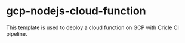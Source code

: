 # gcp-nodejs-cloud-function
This template is used to deploy a cloud function on GCP with Cricle CI pipeline. 